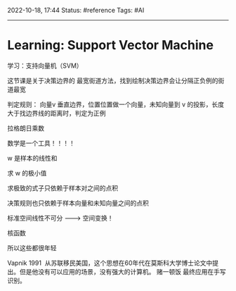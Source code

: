2022-10-18, 17:44
Status: #reference 
Tags: #AI 

---

# Learning: Support Vector Machine

学习：支持向量机（SVM）
  
这节课是关于决策边界的
最宽街道方法，找到绘制决策边界会让分隔正负例的街道最宽

判定规则：
向量v 垂直边界，位置位置做一个向量，未知向量到 v 的投影，长度大于找边界线的距离时，判定为正例

拉格朗日乘数

数学是一个工具！！！！

w 是样本的线性和

求 w 的极小值

求极致的式子只依赖于样本对之间的点积

决策规则也只依赖于样本向量和未知向量之间的点积

标准空间线性不可分 ---> 空间变换！

核函数

所以这些都很年轻

Vapnik 1991  从苏联移民美国，这个思想在60年代在莫斯科大学博士论文中提出。但是他没有可以应用的场景，没有强大的计算机。
赌一顿饭
最终应用在手写识别。
